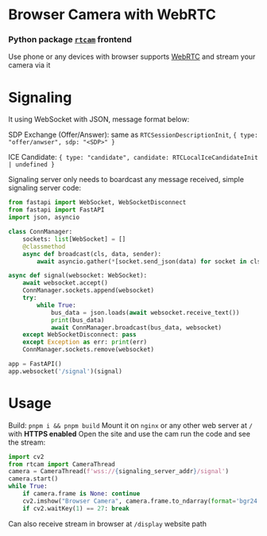 # Browser Camera with WebRTC
### Python package [`rtcam`](https://pypi.org/project/rtcam/) frontend

Use phone or any devices with browser supports [WebRTC](https://developer.mozilla.org/en-US/docs/Web/API/WebRTC_API) and stream your camera via it

# Signaling
It using WebSocket with JSON, message format below:

SDP Exchange (Offer/Answer): same as `RTCSessionDescriptionInit`, `{ type: "offer/anwser", sdp: "<SDP>" }`

ICE Candidate: `{ type: "candidate", candidate: RTCLocalIceCandidateInit | undefined }`

Signaling server only needs to boardcast any message received, simple signaling server code:
```python
from fastapi import WebSocket, WebSocketDisconnect
from fastapi import FastAPI
import json, asyncio

class ConnManager:
    sockets: list[WebSocket] = []
    @classmethod
    async def broadcast(cls, data, sender):
        await asyncio.gather(*[socket.send_json(data) for socket in cls.sockets if socket is not sender])

async def signal(websocket: WebSocket):
    await websocket.accept()
    ConnManager.sockets.append(websocket)
    try:
        while True:
            bus_data = json.loads(await websocket.receive_text())
            print(bus_data)
            await ConnManager.broadcast(bus_data, websocket)
    except WebSocketDisconnect: pass
    except Exception as err: print(err)
    ConnManager.sockets.remove(websocket)

app = FastAPI()
app.websocket('/signal')(signal)
```

# Usage
Build: `pnpm i && pnpm build`
Mount it on `nginx` or any other web server at `/` with **HTTPS enabled**
Open the site and use the cam
run the code and see the stream:
```python
import cv2
from rtcam import CameraThread
camera = CameraThread(f'wss://{signaling_server_addr}/signal')
camera.start()
while True:
    if camera.frame is None: continue
    cv2.imshow("Browser Camera", camera.frame.to_ndarray(format='bgr24'))
    if cv2.waitKey(1) == 27: break
```
Can also receive stream in browser at `/display` website path
